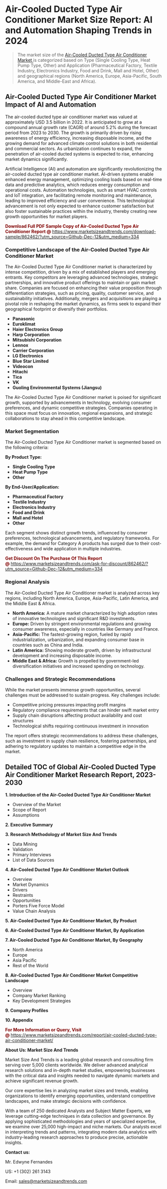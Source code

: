 <H1>Air-Cooled Ducted Type Air Conditioner Market Size Report: AI and Automation Shaping Trends in 2024</H1><blockquote><p>The market size of the <a href="https://www.marketsizeandtrends.com/download-sample/862462/?utm_source=Github-Dec-12&amp;utm_medium=334" target="_blank">Air-Cooled Ducted Type Air Conditioner Market </a>is categorized based on Type (Single Cooling Type, Heat Pump Type, Other) and Application (Pharmaceutical Factory, Textile Industry, Electronics Industry, Food and Drink, Mall and Hotel, Other) and geographical regions (North America, Europe, Asia-Pacific, South America, and Middle-East and Africa).</p></blockquote><p><h2>Air-Cooled Ducted Type Air Conditioner Market Impact of AI and Automation</h2><p>The air-cooled ducted type air conditioner market was valued at approximately USD 3.5 billion in 2022. It is anticipated to grow at a compound annual growth rate (CAGR) of around 5.2% during the forecast period from 2023 to 2030. The growth is primarily driven by rising awareness of energy efficiency, increasing disposable income, and the growing demand for advanced climate control solutions in both residential and commercial sectors. As urbanization continues to expand, the penetration of air-cooled ducted systems is expected to rise, enhancing market dynamics significantly.</p><p>Artificial Intelligence (AI) and automation are significantly revolutionizing the air-cooled ducted type air conditioner market. AI-driven systems enable enhanced energy management, optimizing cooling loads based on real-time data and predictive analytics, which reduces energy consumption and operational costs. Automation technologies, such as smart HVAC controls and IoT integration, are facilitating remote monitoring and maintenance, leading to improved efficiency and user convenience. This technological advancement is not only expected to enhance customer satisfaction but also foster sustainable practices within the industry, thereby creating new growth opportunities for market players.</p></p><p><strong><span style="color: #800000;">Download Full PDF Sample Copy of Air-Cooled Ducted Type Air Conditioner Report @</span>&nbsp;</strong><a href="https://www.marketsizeandtrends.com/download-sample/862462/?utm_source=Github-Dec-12&amp;utm_medium=334">https://www.marketsizeandtrends.com/download-sample/862462/?utm_source=Github-Dec-12&amp;utm_medium=334</a></p><h3>Competitive Landscape of the Air-Cooled Ducted Type Air Conditioner Market</h3><p>The Air-Cooled Ducted Type Air Conditioner market is characterized by intense competition, driven by a mix of established players and emerging entrants. Key competitors are leveraging advanced technologies, strategic partnerships, and innovative product offerings to maintain or gain market share. Companies are focused on enhancing their value proposition through differentiation strategies, such as pricing, quality, customer service, and sustainability initiatives. Additionally, mergers and acquisitions are playing a pivotal role in reshaping the market dynamics, as firms seek to expand their geographical footprint or diversify their portfolios.</p><p><strong><p><ul><li>Panasonic </li><li> Euroklimat </li><li> Haier Electronics Group </li><li> Harp Corporation </li><li> Mitsubishi Corporation </li><li> Lennox </li><li> Carrier Corporation </li><li> LG Electronics </li><li> Blue Star Limited </li><li> Videocon </li><li> Hitachi </li><li> Tica </li><li> VK </li><li> Guoling Environmental Systems (Jiangsu)</p></li></ul></p></strong></p><p>The Air-Cooled Ducted Type Air Conditioner market is poised for significant growth, supported by advancements in technology, evolving consumer preferences, and dynamic competitive strategies. Companies operating in this space must focus on innovation, regional expansions, and strategic collaborations to stay ahead in this competitive landscape.</p><h3>Market Segmentation</h3><p>The Air-Cooled Ducted Type Air Conditioner market is segmented based on the following criteria:</p><p><strong>By Product Type:</strong></p><p><strong><p><ul><li>Single Cooling Type </li><li> Heat Pump Type </li><li> Other</p></li></ul></p></strong></p><p><strong>By End-User/Application:</strong></p><p><strong><p><ul><li>Pharmaceutical Factory </li><li> Textile Industry </li><li> Electronics Industry </li><li> Food and Drink </li><li> Mall and Hotel </li><li> Other</p></li></ul></p></strong></p><p>Each segment shows distinct growth trends, influenced by consumer preferences, technological advancements, and regulatory frameworks. For example, the demand for Category A products has surged due to their cost-effectiveness and wide application in multiple industries.</p><p><strong><span style="color: #800000;">Get Discount On The Purchase Of This Report @&nbsp;</span></strong><a href="https://www.marketsizeandtrends.com/ask-for-discount/862462/?utm_source=Github-Dec-12&amp;utm_medium=334">https://www.marketsizeandtrends.com/ask-for-discount/862462/?utm_source=Github-Dec-12&amp;utm_medium=334</a></p><h3>Regional Analysis</h3><p>The Air-Cooled Ducted Type Air Conditioner market is analyzed across key regions, including North America, Europe, Asia-Pacific, Latin America, and the Middle East &amp; Africa.</p><ul><li><strong>North America:</strong> A mature market characterized by high adoption rates of innovative technologies and significant R&amp;D investments.</li><li><strong>Europe:</strong> Driven by stringent environmental regulations and growing consumer awareness, especially in countries like Germany and France.</li><li><strong>Asia-Pacific:</strong> The fastest-growing region, fueled by rapid industrialization, urbanization, and expanding consumer base in countries such as China and India.</li><li><strong>Latin America:</strong> Showing moderate growth, driven by infrastructural development and increasing disposable income.</li><li><strong>Middle East &amp; Africa:</strong> Growth is propelled by government-led diversification initiatives and increased spending on technology.</li></ul><h3>Challenges and Strategic Recommendations</h3><p>While the market presents immense growth opportunities, several challenges must be addressed to sustain progress. Key challenges include:</p><ul><li>Competitive pricing pressures impacting profit margins</li><li>Regulatory compliance requirements that can hinder swift market entry</li><li>Supply chain disruptions affecting product availability and cost structures</li><li>Technological shifts requiring continuous investment in innovation</li></ul><p>The report offers strategic recommendations to address these challenges, such as investment in supply chain resilience, fostering partnerships, and adhering to regulatory updates to maintain a competitive edge in the market.</p><h2>Detailed TOC of Global Air-Cooled Ducted Type Air Conditioner Market Research Report, 2023-2030</h2><p><strong>1. Introduction of the Air-Cooled Ducted Type Air Conditioner Market</strong></p><ul><li>Overview of the Market</li><li>Scope of Report</li><li>Assumptions&nbsp;</li></ul><p><strong>2. Executive Summary</strong></p><p><strong>3. Research Methodology of <strong>Market Size And Trends</strong></strong></p><ul><li>Data Mining</li><li>Validation</li><li>Primary Interviews</li><li>List of Data Sources&nbsp;</li></ul><p><strong>4. Air-Cooled Ducted Type Air Conditioner Market Outlook</strong></p><ul><li>Overview</li><li>Market Dynamics</li><li>Drivers</li><li>Restraints</li><li>Opportunities</li><li>Porters Five Force Model</li><li>Value Chain Analysis&nbsp;</li></ul><p><strong>5. Air-Cooled Ducted Type Air Conditioner Market, By Product</strong></p><p><strong>6. Air-Cooled Ducted Type Air Conditioner Market, By Application</strong></p><p><strong>7. Air-Cooled Ducted Type Air Conditioner Market, By Geography</strong></p><ul><li>North America</li><li>Europe</li><li>Asia Pacific</li><li>Rest of the World&nbsp;</li></ul><p><strong>8. Air-Cooled Ducted Type Air Conditioner Market Competitive Landscape</strong></p><ul><li>Overview</li><li>Company Market Ranking</li><li>Key Development Strategies&nbsp;</li></ul><p><strong>9. Company Profiles</strong></p><p><strong>10. Appendix</strong></p><p><strong><span style="color: #800000;">For More Information or Query, Visit @&nbsp;</span></strong><a href="https://www.marketsizeandtrends.com/report/air-cooled-ducted-type-air-conditioner-market/">https://www.marketsizeandtrends.com/report/air-cooled-ducted-type-air-conditioner-market/</a></p><p></p><p><strong>About Us:&nbsp;Market Size And Trends</strong></p><p>Market Size And Trends&nbsp;is a leading global research and consulting firm serving over 5,000 clients worldwide. We deliver advanced analytical research solutions and in-depth market studies, empowering businesses with the critical data and insights needed to navigate dynamic markets and achieve significant revenue growth.</p><p>Our core expertise lies in analyzing market sizes and trends, enabling organizations to identify emerging opportunities, understand competitive landscapes, and make strategic decisions with confidence.</p><p>With a team of 250 dedicated Analysts and Subject Matter Experts, we leverage cutting-edge techniques in data collection and governance. By applying sophisticated methodologies and years of specialized expertise, we examine over 25,000 high-impact and niche markets. Our analysts excel in interpreting trends and patterns, integrating modern data analytics with industry-leading research approaches to produce precise, actionable insights.</p><p><strong>Contact us:</strong></p><p>Mr. Edwyne Fernandes</p><p>US: +1 (302) 261 3143</p><p>Email: <a href="mailto:sales@marketsizeandtrends.com">sales@marketsizeandtrends.com</a>&nbsp;</p>
